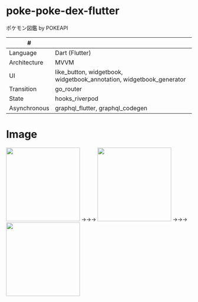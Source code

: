 # poke-poke-dex-flutter
ポケモン図鑑 by POKEAPI 

| # | |
| ---- | ---- |
| Language| Dart (Flutter) |
| Architecture | MVVM |
| UI | like_button, widgetbook, widgetbook_annotation, widgetbook_generator |
| Transition | go_router |
| State | hooks_riverpod |
| Asynchronous | graphql_flutter, graphql_codegen |

# Image
<img width=200 src="https://github.com/user-attachments/assets/6301407c-dfc7-4795-b9fb-091459b9cdd9">
→→→
<img width=200 src="https://github.com/user-attachments/assets/57ef1c8d-893f-47af-a94c-c133de7795e8">
→→→
<img width=200 src="https://github.com/user-attachments/assets/32f2ea48-5124-41da-ac6b-bdba010286f1">
